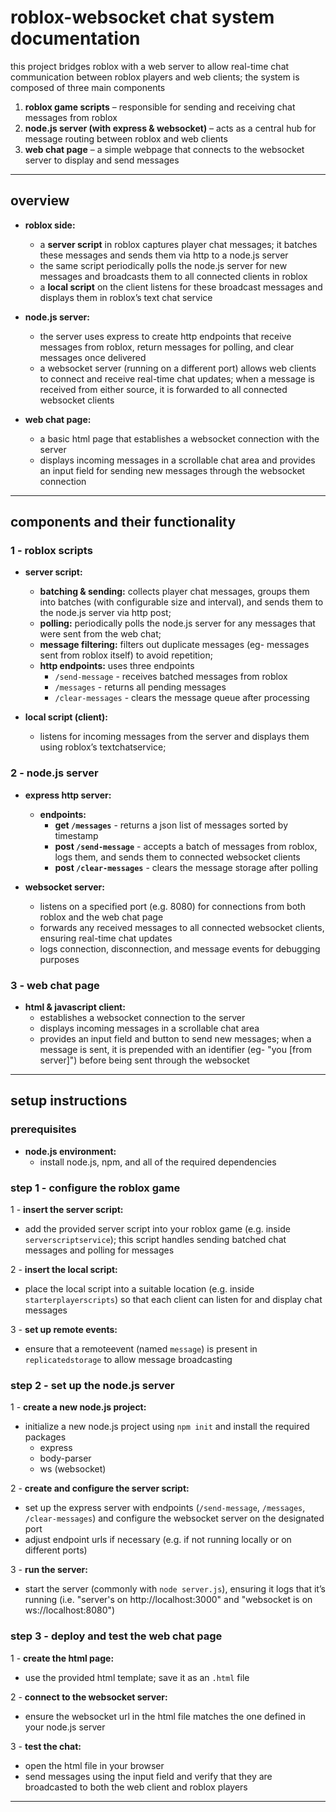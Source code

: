 # roblox-websocket chat system documentation

this project bridges roblox with a web server to allow real-time chat communication between roblox players and web clients; the system is composed of three main components

1. **roblox game scripts** – responsible for sending and receiving chat messages from roblox  
2. **node.js server (with express & websocket)** – acts as a central hub for message routing between roblox and web clients  
3. **web chat page** – a simple webpage that connects to the websocket server to display and send messages

---

## overview

- **roblox side:**  
  - a **server script** in roblox captures player chat messages; it batches these messages and sends them via http to a node.js server  
  - the same script periodically polls the node.js server for new messages and broadcasts them to all connected clients in roblox  
  - a **local script** on the client listens for these broadcast messages and displays them in roblox’s text chat service

- **node.js server:**  
  - the server uses express to create http endpoints that receive messages from roblox, return messages for polling, and clear messages once delivered  
  - a websocket server (running on a different port) allows web clients to connect and receive real-time chat updates; when a message is received from either source, it is forwarded to all connected websocket clients

- **web chat page:**  
  - a basic html page that establishes a websocket connection with the server  
  - displays incoming messages in a scrollable chat area and provides an input field for sending new messages through the websocket connection

---

## components and their functionality

### 1 - roblox scripts

- **server script:**  
  - **batching & sending:** collects player chat messages, groups them into batches (with configurable size and interval), and sends them to the node.js server via http post;  
  - **polling:** periodically polls the node.js server for any messages that were sent from the web chat;  
  - **message filtering:** filters out duplicate messages (eg- messages sent from roblox itself) to avoid repetition;  
  - **http endpoints:** uses three endpoints  
    - `/send-message` - receives batched messages from roblox  
    - `/messages` - returns all pending messages  
    - `/clear-messages` - clears the message queue after processing

- **local script (client):**  
  - listens for incoming messages from the server and displays them using roblox’s textchatservice;

### 2 - node.js server

- **express http server:**  
  - **endpoints:**  
    - **get `/messages`** - returns a json list of messages sorted by timestamp  
    - **post `/send-message`** - accepts a batch of messages from roblox, logs them, and sends them to connected websocket clients  
    - **post `/clear-messages`** - clears the message storage after polling

- **websocket server:**  
  - listens on a specified port (e.g. 8080) for connections from both roblox and the web chat page  
  - forwards any received messages to all connected websocket clients, ensuring real-time chat updates  
  - logs connection, disconnection, and message events for debugging purposes

### 3 - web chat page

- **html & javascript client:**  
  - establishes a websocket connection to the server  
  - displays incoming messages in a scrollable chat area  
  - provides an input field and button to send new messages; when a message is sent, it is prepended with an identifier (eg- "you [from server]") before being sent through the websocket

---

## setup instructions

### prerequisites
- **node.js environment:**  
  - install node.js, npm, and all of the required dependencies

### step 1 - configure the roblox game

1 - **insert the server script:**  
   - add the provided server script into your roblox game (e.g. inside `serverscriptservice`); this script handles sending batched chat messages and polling for messages

2 - **insert the local script:**  
   - place the local script into a suitable location (e.g. inside `starterplayerscripts`) so that each client can listen for and display chat messages

3 - **set up remote events:**  
   - ensure that a remoteevent (named `message`) is present in `replicatedstorage` to allow message broadcasting

### step 2 - set up the node.js server

1 - **create a new node.js project:**  
   - initialize a new node.js project using `npm init` and install the required packages  
     - express  
     - body-parser  
     - ws (websocket)

2 - **create and configure the server script:**  
   - set up the express server with endpoints (`/send-message`, `/messages`, `/clear-messages`) and configure the websocket server on the designated port  
   - adjust endpoint urls if necessary (e.g. if not running locally or on different ports)

3 - **run the server:**  
   - start the server (commonly with `node server.js`), ensuring it logs that it’s running (i.e. "server's on http://localhost:3000" and "websocket is on ws://localhost:8080")

### step 3 - deploy and test the web chat page

1 - **create the html page:**  
   - use the provided html template; save it as an `.html` file

2 - **connect to the websocket server:**  
   - ensure the websocket url in the html file matches the one defined in your node.js server

3 - **test the chat:**  
   - open the html file in your browser  
   - send messages using the input field and verify that they are broadcasted to both the web client and roblox players
---
